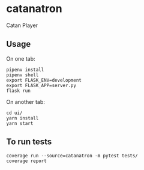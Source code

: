 # catanatron

Catan Player

## Usage

On one tab:

```
pipenv install
pipenv shell
export FLASK_ENV=development
export FLASK_APP=server.py
flask run
```

On another tab:

```
cd ui/
yarn install
yarn start
```

## To run tests

```
coverage run --source=catanatron -m pytest tests/
coverage report
```
